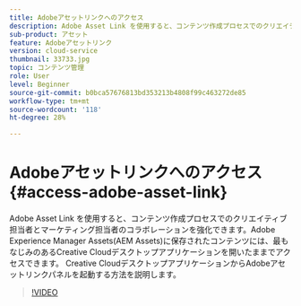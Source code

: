 ```yaml
---
title: Adobeアセットリンクへのアクセス
description: Adobe Asset Link を使用すると、コンテンツ作成プロセスでのクリエイティブ担当者とマーケティング担当者のコラボレーションを強化できます。Adobe Experience Manager Assets(AEM Assets)に保存されたコンテンツには、最もなじみのあるCreative Cloudデスクトップアプリケーションを開いたままでアクセスできます。 Creative CloudデスクトップアプリケーションからAdobeアセットリンクパネルを起動する方法を説明します。
sub-product: アセット
feature: Adobeアセットリンク
version: cloud-service
thumbnail: 33733.jpg
topic: コンテンツ管理
role: User
level: Beginner
source-git-commit: b0bca57676813bd353213b4808f99c463272de85
workflow-type: tm+mt
source-wordcount: '118'
ht-degree: 28%

---
```



# Adobeアセットリンクへのアクセス {#access-adobe-asset-link}

Adobe Asset Link を使用すると、コンテンツ作成プロセスでのクリエイティブ担当者とマーケティング担当者のコラボレーションを強化できます。Adobe Experience Manager Assets(AEM Assets)に保存されたコンテンツには、最もなじみのあるCreative Cloudデスクトップアプリケーションを開いたままでアクセスできます。 Creative CloudデスクトップアプリケーションからAdobeアセットリンクパネルを起動する方法を説明します。

>[!VIDEO](https://video.tv.adobe.com/v/33733/?quality=12)
